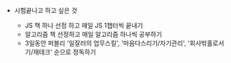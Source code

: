- 시험끝나고 하고 싶은 것

	- JS 책 하나 선정 하고 매일 JS 1챕터씩 끝내기
	- 알고리즘 책 선정하고 매일 알고리즘 하나씩 공부하기
	- 3일동안 퍼블리 '일잘러의 업무스킬', '마음다스리기/자기관리', '회사밖홀로서기/재테크' 순으로 정독하기

